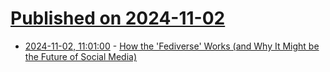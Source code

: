 # [Published on 2024-11-02](index.md)

* [2024-11-02, 11:01:00](https://soylentnews.org/article.pl?sid=24/11/01/1226205&from=rss) - [How the 'Fediverse' Works (and Why It Might be the Future of Social Media)](https://soylentnews.org/article.pl?sid=24/11/01/1226205&from=rss)
